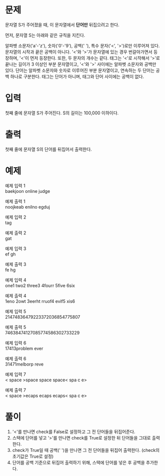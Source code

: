 # 문제

문자열 S가 주어졌을 때, 이 문자열에서 **단어만** 뒤집으려고 한다.

먼저, 문자열 S는 아래와 같은 규칙을 지킨다.

알파벳 소문자('a'-'z'), 숫자('0'-'9'), 공백(' '), 특수 문자('<', '>')로만 이루어져 있다. 문자열의 시작과 끝은 공백이 아니다. '<'와 '>'가 문자열에 있는 경우 번갈아가면서 등장하며, '<'이 먼저 등장한다. 또한, 두 문자의 개수는 같다. 태그는 '<'로 시작해서 '>'로 끝나는 길이가 3 이상인 부분 문자열이고, '<'와 '>' 사이에는 알파벳 소문자와 공백만 있다. 단어는 알파벳 소문자와 숫자로 이루어진 부분 문자열이고, 연속하는 두 단어는 공백 하나로 구분한다. 태그는 단어가 아니며, 태그와 단어 사이에는 공백이 없다.

# 입력

첫째 줄에 문자열 S가 주어진다. S의 길이는 100,000 이하이다.

# 출력

첫째 줄에 문자열 S의 단어를 뒤집어서 출력한다.

# 예제

예제 입력 1  
baekjoon online judge

예제 출력 1  
noojkeab enilno egduj

예제 입력 2  
<open>tag<close>

예제 출력 2  
<open>gat<close>

예제 입력 3  
<ab cd>ef gh<ij kl>

예제 출력 3  
<ab cd>fe hg<ij kl>

예제 입력 4  
one1 two2 three3 4fourr 5five 6six

예제 출력 4  
1eno 2owt 3eerht rruof4 evif5 xis6

예제 입력 5  
<int><max>2147483647<long long><max>9223372036854775807

예제 출력 5  
<int><max>7463847412<long long><max>7085774586302733229

예제 입력 6  
<problem>17413<is hardest>problem ever<end>

예제 출력 6  
<problem>31471<is hardest>melborp reve<end>

예제 입력 7  
<   space   >space space space<    spa   c e>

예제 출력 7  
<   space   >ecaps ecaps ecaps<    spa   c e>

# 풀이

1. '<'를 만나면 check를 False로 설정하고 그 전 단어들을 뒤집어준다.
2. 스택에 단어를 넣고 '>'를 만나면 check를 True로 설정한 뒤 단어들을 그대로 출력한다.
3. check가 True일 때 공백(' ')을 만나면 그 전 단어들을 뒤집어 출력한다. (check의 초기값은 True로 설정)
4. 단어를 공백 기준으로 뒤집어 출력하기 위해, 스택에 단어를 넣은 후 공백을 추가한다.

